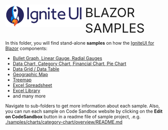 <div style="display: flex; flex-flow: row;">
<img height="70px" style="border-radius: 0.25rem" alt="ignite-ui" src="../browser/IgBlazorSamples.Client/wwwroot/images/logo-ignite-ui.svg"/>
<div style="font-size: 2.5rem; align-self: start; justify-content: start; margin: 0px; margin-left: 0.5rem; margin-right: 0.5rem">BLAZOR SAMPLES</div>
<!-- <img height="52px" style="border-radius: 0.25rem" alt="ignite-wc" src="./browser/IgBlazorSamples.Client/wwwroot/images/blazor.png"/> -->
</div>

In this folder, you will find stand-alone **samples** on how the [IgniteUI for Blazor](https://www.infragistics.com/blazorsite/components/general-getting-started.html) components:

- [Bullet Graph, Linear Gauge, Radial Gauges](https://infragistics.com/blazorsite/components/radial-gauge.html)
- [Data Chart, Category Chart, Financial Chart, Pie Chart](https://infragistics.com/blazorsite/components/data-chart.html)
- [Data Grid / Data Table](https://infragistics.com/blazorsite/components/data-grid.html)
- [Geographic Map](https://infragistics.com/blazorsite/components/geo-map.html)
- [Treemap](https://infragistics.com/blazorsite/components/treemap-overview.html)
- [Excel Spreadsheet](https://infragistics.com/blazorsite/components/spreadsheet_overview.html)
- [Excel Library](https://infragistics.com/blazorsite/components/excel_library_using_workbooks.html)
- and many more

Navigate to sub-folders to get more information about each sample. Also, you can run each sample on Code Sandbox website by clicking on the **Edit on CodeSandbox** button in a readme file of sample project, .e.g. [./samples/charts/category-chart/overview/README.md](./samples/charts/category-chart/overview/README.md)
